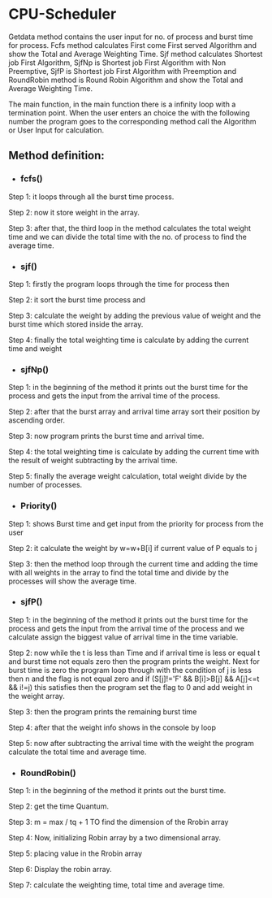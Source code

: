 # CPU-Scheduler

Getdata method contains the user input for no. of process and burst time for process. Fcfs method calculates First come First served Algorithm and show the Total and Average Weighting Time. Sjf method calculates Shortest job First Algorithm, SjfNp is Shortest job First Algorithm with Non Preemptive, SjfP is Shortest job First Algorithm with Preemption and RoundRobin method is Round Robin Algorithm  and show the Total and Average Weighting Time.

The main function, in the main function there is a infinity loop with a termination point. When the user enters an choice the with the following number the program goes to the corresponding method call the Algorithm or User Input for calculation.

## Method definition:

- ### fcfs()
Step 1: it loops through all the burst time process.

Step 2: now it store weight in the array.

Step 3: after that, the third loop in the method calculates the total weight time and we can divide the total time with the no. of process to find the average time.

- ### sjf()
Step 1: firstly the program loops through the time for process then

Step 2: it sort the burst time process and

Step 3: calculate the weight by adding the previous value of weight and the burst time which stored inside the array.

Step 4: finally the total weighting time is calculate by adding the current time and weight

- ### sjfNp()
Step 1: in the beginning of the method it prints out the burst time for the process and gets the input from the arrival time of the process.

Step 2: after that the burst array and arrival time array sort their position by ascending order.

Step 3: now program prints the burst time and arrival time.

Step 4: the total weighting time is calculate by adding the current time with the result of weight subtracting by the arrival time.

Step 5: finally the average weight calculation, total weight divide by the number of processes.

- ### Priority()
Step 1: shows Burst time and get input from the priority for process from the user

Step 2: it calculate the weight by w=w+B[i] if current value of P equals to j

Step 3: then the method loop through the current time and adding the time with all weights in the array to find the total time and divide by the processes will show the average time.

- ### sjfP()
Step 1: in the beginning of the method it prints out the burst time for the process and gets the input from the arrival time of the process and we calculate assign the biggest value of arrival time in the time variable.

Step 2: now while the t is less than Time and if arrival time is less or equal t and burst time not equals zero then the program prints the weight. Next for burst time is zero the program loop through with the condition of j is less then n and the flag is not equal zero and if (S[j]!='F' && B[i]>B[j] && A[j]<=t && i!=j) this satisfies then the program set the flag to 0 and add weight in the weight array.

Step 3: then the program prints the remaining burst time

Step 4: after that the weight info shows in the console by loop

Step 5: now after subtracting the arrival time with the weight the program calculate the total time and average time.

- ### RoundRobin()
Step 1: in the beginning of the method it prints out the burst time.

Step 2: get the time Quantum.

Step 3: m = max / tq + 1 TO find the dimension of the Rrobin array

Step 4: Now, initializing Robin array by a two dimensional array.

Step 5: placing value in the Rrobin array

Step 6: Display the robin array.

Step 7: calculate the weighting time, total time and average time.
